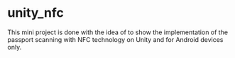 # unity_nfc
This mini project is done with the idea of to show the implementation of the passport scanning with NFC technology on Unity and for Android devices only.
